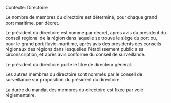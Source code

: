 Contexte: Directoire

Le nombre de membres du directoire est déterminé, pour chaque grand port maritime, par décret.

Le président du directoire est nommé par décret, après avis du président du conseil régional de la région dans laquelle se trouve le siège du port ou, pour le grand port fluvio-maritime, après avis des présidents des conseils régionaux des régions dans lesquelles l'établissement public a sa circonscription, et après avis conforme du conseil de surveillance.

Le président du directoire porte le titre de directeur général.

Les autres membres du directoire sont nommés par le conseil de surveillance sur proposition du président du directoire.

La durée du mandat des membres du directoire est fixée par voie réglementaire.
